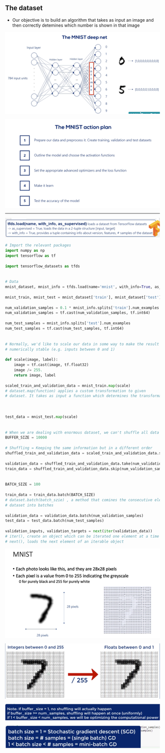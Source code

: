 ## The dataset

- Our objective is to build an algorithm that takes as input an image and then
  correctly detemines which number is shown in that image


![](img/2020-10-11-09-30-05.png)

![](img/2020-10-11-09-35-14.png)

---

![](img/2020-10-11-09-41-17.png)


```py
# Import the relevant packages
import numpy as np
import tensorflow as tf

import tensorflow_datasets as tfds


# Data
mnist_dataset, mnist_info = tfds.load(name='mnist', with_info=True, as_supervised=True)

mnist_train, mnist_test = mnist_dataset['train'], mnist_dataset['test']

num_validation_samples = 0.1 * mnist_info.splits['train'].num_examples
num_validation_samples = tf.cast(num_validation_samples, tf.int64)

num_test_samples = mnist_info.splits['test'].num_examples
num_test_samples = tf.cast(num_test_samples, tf.int64)


# Normally, we'd like to scale our data in some way to make the result more
# numerically stable (e.g. inputs between 0 and 1)

def scale(image, label):
    image = tf.cast(image, tf.float32)
    image /= 255.
    return image, label

scaled_train_and_validation_data = mnist_train.map(scale)
# dataset.map(function) applies a custom transformation to given
# dataset. It takes as input a function which determines the transformation



test_data = mnist_test.map(scale)


# When we are dealing with enormous dataset, we can't shuffle all data at once
BUFFER_SIZE = 10000

# Shuffling = Keeping the same information but in a different order
shuffled_train_and_validation_data = scaled_train_and_validation_data.shuffle(BUFFER_SIZE)

validation_data = shuffled_train_and_validation_data.take(num_validation_samples)
train_data = shuffled_train_and_validation_data.skip(num_validation_samples)


BATCH_SIZE = 100

train_data = train_data.batch(BATCH_SIZE)
# dataset.batch(batch_szie) , a method that comines the consecutive elements of a 
# dataset into batches

validation_data = validation_data.batch(num_validation_samples)
test_data = test_data.batch(num_test_samples)

validation_inputs, validation_targets = next(iter(validation_data))
# iter(), create an object which can be iterated one element at a time (e.g. in a for loop)
# next(), loads the next element of an iterable object
```

![](img/2020-10-11-09-52-13.png)

![](img/2020-10-11-09-52-47.png)

![](img/2020-10-11-10-02-28.png)

![](img/2020-10-11-10-04-45.png)